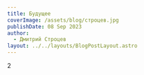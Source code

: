 ```yaml
---
title: Будущее
coverImage: /assets/blog/строцев.jpg
publishDate: 08 Sep 2023
author:
  - Дмитрий Строцев
layout: ../../layouts/BlogPostLayout.astro
---
```

2
